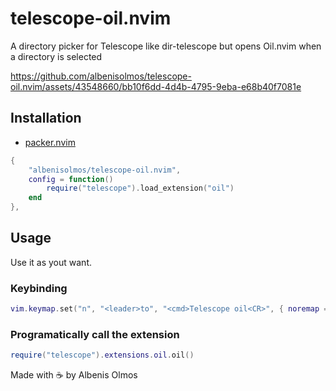 # telescope-oil.nvim
A directory picker for Telescope like dir-telescope but opens Oil.nvim when a directory is selected

https://github.com/albenisolmos/telescope-oil.nvim/assets/43548660/bb10f6dd-4d4b-4795-9eba-e68b40f7081e

## Installation

- [packer.nvim](https://github.com/wbthomason/packer.nvim)

```lua
{
    "albenisolmos/telescope-oil.nvim",
    config = function()
        require("telescope").load_extension("oil")
    end
},
```

## Usage
Use it as yout want.

### Keybinding
```lua
vim.keymap.set("n", "<leader>to", "<cmd>Telescope oil<CR>", { noremap = true, silent = true })
```

### Programatically call the extension
```lua
require("telescope").extensions.oil.oil()
```

Made with ☕ by Albenis Olmos
